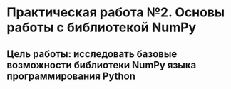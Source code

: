 # Практическая работа №2. Основы работы с библиотекой NumPy
## Цель работы: исследовать базовые возможности библиотеки NumPy языка программирования Python
